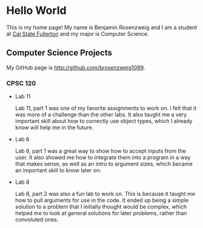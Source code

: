 # Hello World

This is my home page! My name is Benjamin Rosenzweig and I am a student at [Cal State Fullerton](http://www.fullerton.edu/) and my major is Computer Science.

## Computer Science Projects

My GitHub page is http://github.com/brosenzweig1099.

### CPSC 120

* Lab 11

    Lab 11, part 1 was one of my favorite assignments to work on. I felt that it was more of a challenge than the other labs. It also taught me a very important skill about how to correctly use object types, which I already know will help me in the future.

* Lab 6
    
    Lab 6, part 1 was a great way to show how to accept inputs from the user. It also showed me how to integrate them into a program in a way that makes sense, as well as an intro to argument sizes, which became an important skill to know later on.

* Lab 8
    
    Lab 8, part 2 was also a fun lab to work on. This is because it taught me how to pull arguments for use in the code. It ended up being a simple solution to a problem that I initially thought would be complex, which helped me to look at general solutions for later problems, rather than convoluted ones.